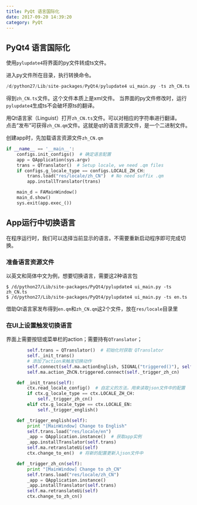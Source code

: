 ```yaml
---
title: PyQt 语言国际化
date: 2017-09-20 14:39:20
category: PyQt
---
```



## PyQt4 语言国际化
使用`pylupdate4`将界面的py文件转成ts文件。

进入py文件所在目录，执行转换命令。
```python
/d/python27/Lib/site-packages/PyQt4/pylupdate4 ui_main.py -ts zh_CN.ts
```

得到`zh_CN.ts`文件。这个文件本质上是xml文件。
当界面的py文件修改时，运行`pylupdate4`生成ts不会破坏原ts的翻译。

用Qt语言家（Linguist）打开`zh_CN.ts`文件。可以对相应的字符串进行翻译。  
点击“发布”可获得`zh_CN.qm`文件。这就是qt的语言资源文件，是一个二进制文件。

创建app时，先加载语言资源文件`zh_CN.qm`
```python
if __name__ == '__main__':
    configs.init_configs()  # 确定语言配置
    app = QApplication(sys.argv)
    trans = QTranslator()  # Setup locale, we need .qm files
    if configs.g_locale_type == configs.LOCALE_ZH_CH:
        trans.load("res/locale/zh_CN")  # No need suffix .qm
        app.installTranslator(trans)

    main_d = FAMainWindow()
    main_d.show()
    sys.exit(app.exec_())

```

## App运行中切换语言
在程序运行时，我们可以选择当前显示的语言。不需要重新启动程序即可完成切换。

### 准备语言资源文件
以英文和简体中文为例，想要切换语言，需要这2种语言包
```
$ /d/python27/Lib/site-packages/PyQt4/pylupdate4 ui_main.py -ts zh_CN.ts
$ /d/python27/Lib/site-packages/PyQt4/pylupdate4 ui_main.py -ts en.ts
```
借助Qt语言家发布得到`en.qm`和`zh_CN.qm`这2个文件，放在`res/locale`目录里

### 在UI上设置触发切换语言
界面上需要按钮或菜单栏的action；需要持有`QTranslator`；

```python
        self.trans = QTranslator()  # 初始化时获取 QTranslator
        self._init_trans()
        # 添加了action来触发切换动作
        self.connect(self.ma.actionEnglish, SIGNAL("triggered()"), self._trigger_english)
        self.ma.action_ZhCN.triggered.connect(self._trigger_zh_cn)

    def _init_trans(self):
        ctx.read_locale_config()  # 自定义的方法，用来读取json文件中的配置
        if ctx.g_locale_type == ctx.LOCALE_ZH_CH:
            self._trigger_zh_cn()
        elif ctx.g_locale_type == ctx.LOCALE_EN:
            self._trigger_english()

    def _trigger_english(self):
        print "[MainWindow] Change to English"
        self.trans.load("res/locale/en")
        _app = QApplication.instance()  # 获取app实例
        _app.installTranslator(self.trans)
        self.ma.retranslateUi(self)
        ctx.change_to_en()  # 将新的配置更新入json文件中

    def _trigger_zh_cn(self):
        print "[MainWindow] Change to zh_CN"
        self.trans.load("res/locale/zh_CN")
        _app = QApplication.instance()
        _app.installTranslator(self.trans)
        self.ma.retranslateUi(self)
        ctx.change_to_zh_cn()
```
